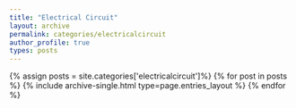 ```yaml
---
title: "Electrical Circuit"
layout: archive
permalink: categories/electricalcircuit
author_profile: true
types: posts
---
```


{% assign posts = site.categories['electricalcircuit']%}
{% for post in posts %}
  {% include archive-single.html type=page.entries_layout %}
{% endfor %}